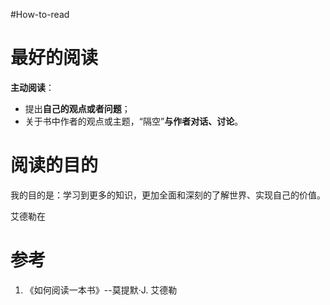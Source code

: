 #How-to-read

# 最好的阅读
**主动阅读**：
- 提出**自己的观点或者问题**；
- 关于书中作者的观点或主题，“隔空”**与作者对话、讨论**。

# 阅读的目的
我的目的是：学习到更多的知识，更加全面和深刻的了解世界、实现自己的价值。

艾德勒在



# 参考
1. 《如何阅读一本书》--莫提默·J. 艾德勒